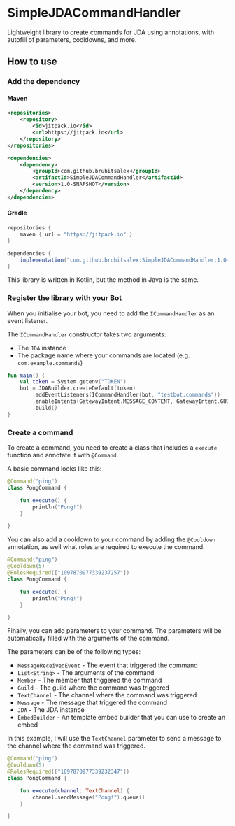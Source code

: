 # SimpleJDACommandHandler

Lightweight library to create commands for JDA using annotations, with autofill of parameters, cooldowns, and more.

## How to use

### Add the dependency

#### Maven

```xml
<repositories>
    <repository>
        <id>jitpack.io</id>
        <url>https://jitpack.io</url>
    </repository>
</repositories>

<dependencies>
    <dependency>
        <groupId>com.github.bruhitsalex</groupId>
        <artifactId>SimpleJDACommandHandler</artifactId>
        <version>1.0-SNAPSHOT</version>
    </dependency>
</dependencies>
```

#### Gradle

```groovy
repositories {
    maven { url = "https://jitpack.io" }
}

dependencies {
    implementation("com.github.bruhitsalex:SimpleJDACommandHandler:1.0-SNAPSHOT")
}
```

This library is written in Kotlin, but the method in Java is the same.

### Register the library with your Bot

When you initialise your bot, you need to add the `ICommandHandler` as an event listener.

The `ICommandHandler` constructor takes two arguments:

- The `JDA` instance
- The package name where your commands are located (e.g. `com.example.commands`)

```kotlin
fun main() {
    val token = System.getenv("TOKEN")
    bot = JDABuilder.createDefault(token)
        .addEventListeners(ICommandHandler(bot, "testbot.commands"))
        .enableIntents(GatewayIntent.MESSAGE_CONTENT, GatewayIntent.GUILD_MEMBERS)
        .build()
}
```

### Create a command

To create a command, you need to create a class that includes a `execute` function and annotate it with `@Command`.

A basic command looks like this:

```kotlin
@Command("ping")
class PongCommand {

    fun execute() {
        println("Pong!")
    }

}
```

You can also add a cooldown to your command by adding the `@Cooldown` annotation, as well what roles are required to execute the command.

```kotlin
@Command("ping")
@Cooldown(5)
@RolesRequired(["1097870977339237257"])
class PongCommand {

    fun execute() {
        println("Pong!")
    }

}
```

Finally, you can add parameters to your command. The parameters will be automatically filled with the arguments of the command.

The parameters can be of the following types:

- `MessageReceivedEvent` - The event that triggered the command
- `List<String>` - The arguments of the command
- `Member` - The member that triggered the command
- `Guild` - The guild where the command was triggered
- `TextChannel` - The channel where the command was triggered
- `Message` - The message that triggered the command
- `JDA` - The JDA instance
- `EmbedBuilder` - An template embed builder that you can use to create an embed

In this example, I will use the `TextChannel` parameter to send a message to the channel where the command was triggered.

```kotlin
@Command("ping")
@Cooldown(5)
@RolesRequired(["1097870977339232347"])
class PongCommand {

    fun execute(channel: TextChannel) {
        channel.sendMessage("Pong!").queue()
    }

}
```